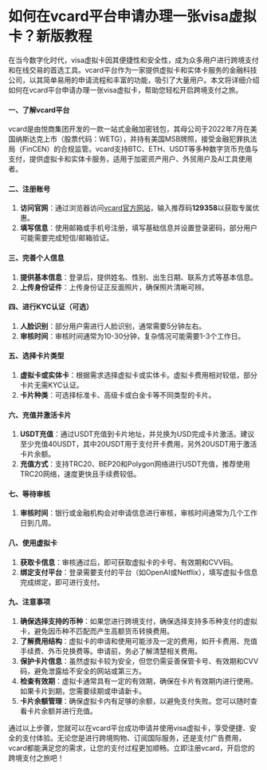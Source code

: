 # 如何在vcard平台申请办理一张visa虚拟卡？新版教程

在当今数字化时代，visa虚拟卡因其便捷性和安全性，成为众多用户进行跨境支付和在线交易的首选工具。vcard平台作为一家提供虚拟卡和实体卡服务的金融科技公司，以其简单易用的申请流程和丰富的功能，吸引了大量用户。本文将详细介绍如何在vcard平台申请办理一张visa虚拟卡，帮助您轻松开启跨境支付之旅。

#### 一、了解vcard平台

vcard是由悦商集团开发的一款一站式金融加密钱包，其母公司于2022年7月在美国纳斯达克上市（股票代码：WETG），并持有美国MSB牌照，接受金融犯罪执法局（FinCEN）的合规监管。vcard支持BTC、ETH、USDT等多种数字货币充值与支付，提供虚拟卡和实体卡服务，适用于加密资产用户、外贸用户及AI工具使用者。

#### 二、注册账号

1. **访问官网**：通过浏览器访问[vcard官方网站](https://webapp.51vcard.com/#InviteRegisterPage?inviteCode=129358)，输入推荐码**129358**以获取专属优惠。
2. **填写信息**：使用邮箱或手机号注册，填写基础信息并设置登录密码，部分用户可能需要完成短信/邮箱验证。

#### 三、完善个人信息

1. **提供基本信息**：登录后，提供姓名、性别、出生日期、联系方式等基本信息。
2. **上传身份证件**：上传身份证正反面照片，确保照片清晰可辨。

#### 四、进行KYC认证（可选）

1. **人脸识别**：部分用户需进行人脸识别，通常需要5分钟左右。
2. **审核时间**：审核时间通常为10-30分钟，复杂情况可能需要1-3个工作日。

#### 五、选择卡片类型

1. **虚拟卡或实体卡**：根据需求选择虚拟卡或实体卡。虚拟卡费用相对较低，部分卡片无需KYC认证。
2. **卡片种类**：可选择标准卡、高级卡或白金卡等不同类型的卡片。

#### 六、充值并激活卡片

1. **USDT充值**：通过USDT充值到卡片地址，并兑换为USD完成卡片激活。建议至少充值40USDT，其中20USDT用于支付开卡费用，另外20USDT用于激活卡片余额。
2. **充值方式**：支持TRC20、BEP20和Polygon网络进行USDT充值，推荐使用TRC20网络，速度更快且手续费较低。

#### 七、等待审核

1. **审核时间**：银行或金融机构会对申请信息进行审核，审核时间通常为几个工作日到几周。

#### 八、使用虚拟卡

1. **获取卡信息**：审核通过后，即可获取虚拟卡的卡号、有效期和CVV码。
2. **绑定支付平台**：登录需要支付的平台（如OpenAI或Netflix），填写虚拟卡信息完成绑定，即可进行支付。

#### 九、注意事项

1. **确保选择支持的币种**：如果您进行跨境支付，确保选择支持多币种支付的虚拟卡，避免因币种不匹配而产生高额货币转换费用。
2. **了解费用结构**：虚拟卡的申请和使用可能涉及一定的费用，如开卡费用、充值手续费、外币兑换费等。申请前，务必了解清楚相关费用。
3. **保护卡片信息**：虽然虚拟卡较为安全，但您仍需妥善保管卡号、有效期和CVV码，避免泄露给不安全的网站或第三方。
4. **检查有效期**：虚拟卡通常具有一定的有效期，确保在卡片有效期内进行使用。如果卡片到期，您需要续期或申请新卡。
5. **卡片余额管理**：确保虚拟卡内有足够的余额，以避免支付失败。您可以随时查看卡片余额并进行充值。

通过以上步骤，您就可以在vcard平台成功申请并使用visa虚拟卡，享受便捷、安全的支付体验。无论您是进行跨境购物、订阅国际服务，还是支付广告费用，vcard都能满足您的需求，让您的支付过程更加顺畅。立即注册vcard，开启您的跨境支付之旅吧！
